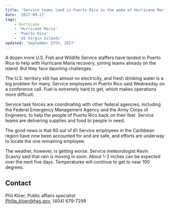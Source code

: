 ```yaml
---
title: 'Service teams land in Puerto Rico in the wake of Hurricane Maria'
date: '2017-09-27'
tags:
    - Hurricane
    - 'Hurricane Maria'
    - 'Puerto Rico'
    - 'US Virgin Islands'
updated: 'September 27th, 2017'
---
```


A dozen more U.S. Fish and Wildlife Service staffers have landed in Puerto Rico to help with Hurricane Maria recovery, joining teams already on the island. But they face daunting challenges.

The U.S. territory still has almost no electricity, and fresh drinking water is a big problem for many, Service employees in Puerto Rico said Wednesday on a conference call. Fuel is extremely hard to get, which makes operations more difficult.

Service task forces are coordinating with other federal agencies, including the Federal Emergency Management Agency and the Army Corps of Engineers, to help the people of Puerto Rico back on their feet. Service teams are delivering supplies and food to people in need.

The good news is that 60 out of 61 Service employees in the Caribbean region have now been accounted for and are safe, and efforts are underway to locate the one remaining employee.

The weather, however, is getting worse. Service meteorologist Kevin Scasny said that rain is moving in soon. About 1-3 inches can be expected over the next five days. Temperatures will continue to get to near 100 degrees.

## Contact

Phil Kloer, Public affairs specialist  
[Philip_kloer@fws.gov](mailto:Philip_kloer@fws.gov), (404) 679-7299
